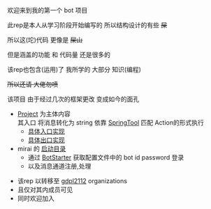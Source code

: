 欢迎来到我的第一个 bot 项目

此rep是本人从学习阶段开始编写的 所以结构设计的有些 ~~屎~~

所以这(坨)代码 更像是 ~~屎山~~

但是涵盖的功能 和 代码量 还是很多的

该rep也包含(运用)了 我所学的 大部分 知识(编程)

~~所以还请 大佬勿喷~~

该项目 由于经过几次的框架更改 变成如今的面孔

* [Project](https://github.com/gdpl2112/mirai-bot-first-src/tree/master/main/java/Project) 
    为主体内容 <br>
    其入口  将消息转化为 string 依靠 [SpringTool](https://github.com/Kloping/my-spring-tool) 匹配 Action的形式执行<br>
  * [具体入口实现](https://github.com/gdpl2112/mirai-bot-first-src/blob/master/main/java/io/github/gdpl2112/Mirai/Main/Handlers/MyHandler.java#L75)
  * [具体出口实现](https://github.com/gdpl2112/mirai-bot-first-src/blob/master/main/java/io/github/gdpl2112/Mirai/Main/Resource.java#L135)
* mirai 的 [启动目录](https://github.com/gdpl2112/mirai-bot-first-src/tree/master/main/java/io/github/gdpl2112/Mirai/Main)
  * 通过 [BotStarter](https://github.com/gdpl2112/mirai-bot-first-src/blob/master/main/java/io/github/gdpl2112/Mirai/Main/BotStarter.java) 
    获取配置文件中的 bot id password 登录
  * 以及消息通道注册,处理 

- 该rep 以转移至 [gdpl2112](https://github.com/gdpl2112) organizations
- 且仅对其内成员可见
- 同时欢迎加入